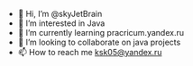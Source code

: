 - 👋 Hi, I’m @skyJetBrain
- 👀 I’m interested in Java
- 🌱 I’m currently learning pracricum.yandex.ru
- 💞️ I’m looking to collaborate on java projects
- 📫 How to reach me ksk05@yandex.ru

<!---
skyJetBrain/skyJetBrain is a ✨ special ✨ repository because its `README.md` (this file) appears on your GitHub profile.
You can click the Preview link to take a look at your changes.
--->
